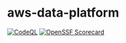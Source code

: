 # aws-data-platform

[![CodeQL](https://github.com/mindbuttergold/aws-data-platform/actions/workflows/github-code-scanning/codeql/badge.svg)](https://github.com/mindbuttergold/aws-data-platform/actions/workflows/github-code-scanning/codeql) [![OpenSSF Scorecard](https://api.scorecard.dev/projects/github.com/mindbuttergold/aws-data-platform/badge)](https://scorecard.dev/viewer/?uri=github.com/mindbuttergold/aws-data-platform) 

<!-- Complete OpenSSF self-report after initial setup is merged
<!-- Replace projectNumber below -->
<!-- [![OpenSSF Best Practices](https://www.bestpractices.dev/projects/projectNumber/badge)](https://www.bestpractices.dev/projects/<projectNumber>) -->
